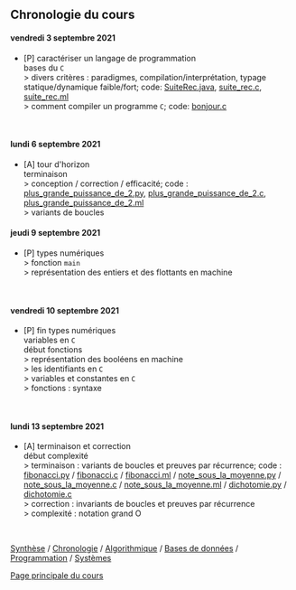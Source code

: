 ## Chronologie du cours



#### vendredi 3 septembre 2021


* [P] caractériser un langage de programmation
<br />bases du `C`
<br />> divers critères : paradigmes, compilation/interprétation, typage statique/dynamique faible/fort; code: [SuiteRec.java](code/SuiteRec.java), [suite_rec.c](code/suite_rec.c), [suite_rec.ml](code/suite_rec.ml)
<br />> comment compiler un programme `C`; code: [bonjour.c](code/bonjour.c)
<br />

#### lundi 6 septembre 2021


* [A] tour d'horizon
<br />terminaison
<br />> conception / correction / efficacité; code : [plus_grande_puissance_de_2.py](code/plus_grande_puissance_de_2.py), [plus_grande_puissance_de_2.c](code/plus_grande_puissance_de_2.c), [plus_grande_puissance_de_2.ml](code/plus_grande_puissance_de_2.ml)
<br />> variants de boucles<br />

#### jeudi 9 septembre 2021


* [P] types numériques
<br />> fonction `main`
<br />> représentation des entiers et des flottants en machine
<br />

#### vendredi 10 septembre 2021


* [P] fin types numériques
<br />variables en `C`
<br />début fonctions
<br />> représentation des booléens en machine
<br />> les identifiants en `C`
<br />> variables et constantes en `C`
<br />> fonctions : syntaxe
<br />

#### lundi 13 septembre 2021


* [A] terminaison et correction
<br />début complexité
<br />> terminaison : variants de boucles et preuves par récurrence; code : [fibonacci.py](code/fibonacci.py) / [fibonacci.c](code/fibonacci.c) / [fibonacci.ml](code/fibonacci.ml) / [note_sous_la_moyenne.py](code/note_sous_la_moyenne.py) / [note_sous_la_moyenne.c](code/note_sous_la_moyenne.c) / [note_sous_la_moyenne.ml](code/note_sous_la_moyenne.ml) / [dichotomie.py](code/dichotomie.py) / [dichotomie.c](code/dichotomie.c)
<br />> correction : invariants de boucles et preuves par récurrence
<br />> complexité : notation grand O
<br />


[Synthèse](synthese.md) /  [Chronologie](chronologie.md) / [Algorithmique](algorithmique.md) / [Bases de données](bd.md) / [Programmation](prog.md) / [Systèmes](systemes.md) 


[Page principale du cours](https://ineskkk.github.io/mp2i-pv)

